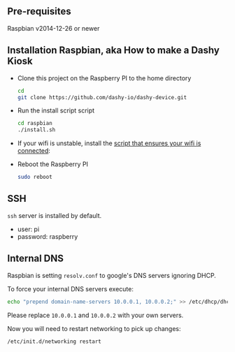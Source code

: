 ## Pre-requisites
Raspbian v2014-12-26 or newer

## Installation Raspbian, aka How to make a Dashy Kiosk

- Clone this project on the Raspberry PI to the home directory

  ```bash
  cd
  git clone https://github.com/dashy-io/dashy-device.git
  ```
  
- Run the install script script 

  ```bash
  cd raspbian
  ./install.sh
  ```
  
- If your wifi is unstable, install the [script that ensures your wifi is connected](http://rpi.tnet.com/project/scripts/wifi_check):
  

- Reboot the Raspberry PI

  ```bash
  sudo reboot
  ```

## SSH

`ssh` server is installed by default.
- user: pi
- password: raspberry

## Internal DNS

Raspbian is setting `resolv.conf` to google's DNS servers ignoring DHCP.

To force your internal DNS servers execute:

```bash
echo "prepend domain-name-servers 10.0.0.1, 10.0.0.2;" >> /etc/dhcp/dhclient.conf
```

Please replace `10.0.0.1` and `10.0.0.2` with your own servers.

Now you will need to restart networking to pick up changes:

```bash
/etc/init.d/networking restart
```
